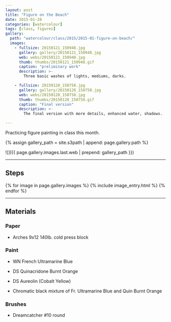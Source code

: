 ```yaml
---
layout: post
title: "Figure on the Beach"
date: 2015-01-28
categories: [watercolour]
tags: [class, figures]
gallery:
  path: "watercolour/class/2015/2015-01-figure-on-beach/"
  images:
    - fullsize: 20150121_150948.jpg
      gallery: gallery/20150121_150948.jpg
      web: webs/20150121_150948.jpg
      thumb: thumbs/20150121_150948.gif
      caption: "preliminary work"
      description: >-
        Three basic washes of lights, mediums, darks.

    - fullsize: 20150128_150758.jpg
      gallery: gallery/20150128_150758.jpg
      web: webs/20150128_150758.jpg
      thumb: thumbs/20150128_150758.gif
      caption: "Final version"
      description: >-
        The final version with more details, enhanced water, shadows.

---
```

Practicing figure painting in class this month.

{% assign gallery_path = site.s3path | append: page.gallery.path %}

![]({{ page.gallery.images.last.web | prepend: gallery_path }})

*******

## Steps

{% for image in page.gallery.images %}
{% include image_entry.html %}
{% endfor %}

*******

## Materials

### Paper

* Arches 9x12 140lb. cold press block

### Paint

* WN French Ultramarine Blue
* DS Quinacridone Burnt Orange
* DS Aureolin (Cobalt Yellow)

* Chromatic black mixture of Fr. Ultramarine Blue and Quin Burnt
Orange

### Brushes

* Dreamcatcher #10 round

